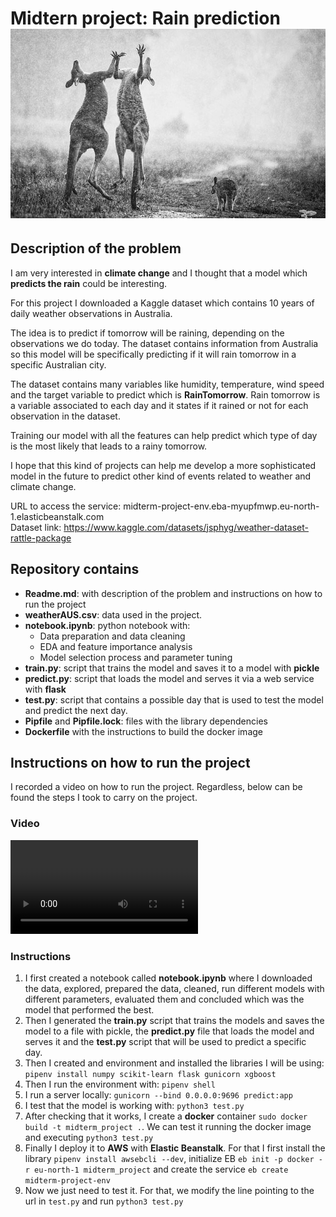 # Midtern project: Rain prediction![Kangaroos in the rain](https://github.com/batxes/MLzoomcamp/blob/main/midterm_project/kangaroos.jpg)

## Description of the problem

I am very interested in **climate change** and I thought that a model which **predicts the rain** could be interesting.  

For this project I downloaded a Kaggle dataset which contains 10 years of daily weather observations in Australia.  

The idea is to predict if tomorrow will be raining, depending on the observations we do today. The dataset contains information from Australia so this model will be specifically predicting if it will rain tomorrow in a specific Australian city.  

The dataset contains many variables like humidity, temperature, wind speed and the target variable to predict which is **RainTomorrow**. Rain tomorrow is a variable associated to each day and it states if it rained or not for each observation in the dataset.  

Training our model with all the features can help predict which type of day is the most likely that leads to a rainy tomorrow.  

I hope that this kind of projects can help me develop a more sophisticated model in the future to predict other kind of events related to weather and climate change. 

URL to access the service: midterm-project-env.eba-myupfmwp.eu-north-1.elasticbeanstalk.com  
Dataset link: https://www.kaggle.com/datasets/jsphyg/weather-dataset-rattle-package


## Repository contains

 - **Readme.md**: with description of the problem and instructions on how to run the project
 - **weatherAUS.csv**: data used in the project.
 - **notebook.ipynb**: python notebook with:
	 - Data preparation and data cleaning
	 - EDA and feature importance analysis
	 - Model selection process and parameter tuning
 - **train.py**: script that trains the model and saves it to a model with **pickle**
 - **predict.py**: script that loads the model and serves it via a web service with **flask**
 - **test.py**: script that contains a possible day that is used to test the model and predict the next day.
 - **Pipfile** and **Pipfile.lock**: files with the library dependencies
 - **Dockerfile** with the instructions to build the docker image
 

## Instructions on how to run the project
I recorded a video on how to run the project. Regardless, below can be found the steps I took to carry on the project.
### Video
![Prediction video](https://github.com/batxes/MLzoomcamp/blob/main/midterm_project/instructions.mp4)
### Instructions

 1. I first created a notebook called **notebook.ipynb** where I downloaded the data, explored, prepared the data, cleaned, run different models with different parameters, evaluated them and concluded which was the model that performed the best.
 2. Then I generated the **train.py** script that trains the models and saves the model to a file with pickle, the **predict.py** file that loads the model and serves it and the **test.py** script that will be used to predict a specific day.
 3.  Then I created and environment and installed the libraries I will be using: `pipenv install numpy scikit-learn flask gunicorn xgboost`
 4. Then I run the environment with: `pipenv shell`
 5. I run a server locally: `gunicorn --bind 0.0.0.0:9696 predict:app`
 6. I test that the model is working with: `python3 test.py`
 7. After checking that it works, I create a **docker** container `sudo docker build -t midterm_project .`. We can test it running the docker image and executing `python3 test.py`
 8. Finally I deploy it to **AWS** with **Elastic Beanstalk**. For that I first install the library `pipenv install awsebcli --dev`, initialize EB `eb init -p docker -r eu-north-1 midterm_project` and create the service `eb create midterm-project-env`
 9. Now we just need to test it. For that, we modify the line pointing to the url in `test.py` and run `python3 test.py`



